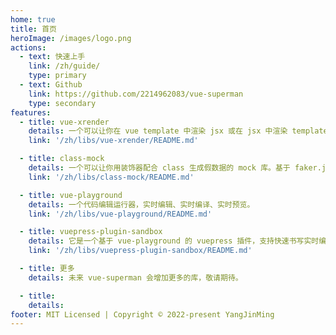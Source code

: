 ```yaml
---
home: true
title: 首页
heroImage: /images/logo.png
actions:
  - text: 快速上手
    link: /zh/guide/
    type: primary
  - text: Github
    link: https://github.com/2214962083/vue-superman
    type: secondary
features:
  - title: vue-xrender
    details: 一个可以让你在 vue template 中渲染 jsx 或在 jsx 中渲染 template 字符串，自由渲染由你做主。支持 vue2 和 vue3。
    link: '/zh/libs/vue-xrender/README.md'

  - title: class-mock
    details: 一个可以让你用装饰器配合 class 生成假数据的 mock 库。基于 faker.js 库。
    link: '/zh/libs/class-mock/README.md'

  - title: vue-playground
    details: 一个代码编辑运行器，实时编辑、实时编译、实时预览。
    link: '/zh/libs/vue-playground/README.md'

  - title: vuepress-plugin-sandbox
    details: 它是一个基于 vue-playground 的 vuepress 插件，支持快速书写实时编辑、实时编译、实时预览的 demo
    link: '/zh/libs/vuepress-plugin-sandbox/README.md'

  - title: 更多
    details: 未来 vue-superman 会增加更多的库，敬请期待。

  - title:
    details:
footer: MIT Licensed | Copyright © 2022-present YangJinMing
---
```

